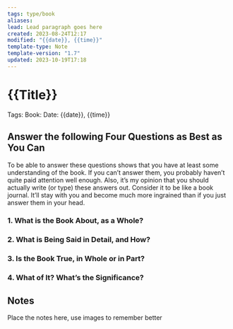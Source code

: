```yaml
---
tags: type/book
aliases: 
lead: Lead paragraph goes here
created: 2023-08-24T12:17
modified: "{{date}}, {{time}}"
template-type: Note
template-version: "1.7"
updated: 2023-10-19T17:18
---
```


# {{Title}}

Tags: 
Book: 
Date: {{date}}, {{time}}

## Answer the following Four Questions as Best as You Can

To be able to answer these questions shows that you have at least some understanding of the book. If you can’t answer them, you probably haven’t quite paid attention well enough. Also, it’s my opinion that you should actually write (or type) these answers out. Consider it to be like a book journal. It’ll stay with you and become much more ingrained than if you just answer them in your head.

### 1. What is the Book About, as a Whole?

### 2. What is Being Said in Detail, and How?

### 3. Is the Book True, in Whole or in Part?

### 4. What of It? What’s the Significance?

## Notes

Place the notes here, use images to remember better